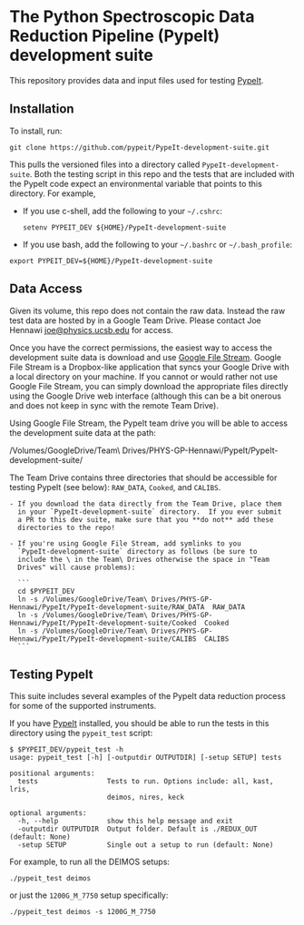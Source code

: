 # The Python Spectroscopic Data Reduction Pipeline (PypeIt) development suite

This repository provides data and input files used for testing
[PypeIt](https://github.com/pypeit/PypeIt).

## Installation

To install, run:

`git clone https://github.com/pypeit/PypeIt-development-suite.git`

This pulls the versioned files into a directory called
`PypeIt-development-suite`.  Both the testing script in this repo and
the tests that are included with the PypeIt code expect an environmental
variable that points to this directory.  For example,

 - If you use c-shell, add the following to your `~/.cshrc`:

   ```
   setenv PYPEIT_DEV ${HOME}/PypeIt-development-suite
   ```

 - If you use bash, add the following to your `~/.bashrc` or
   `~/.bash_profile`:

```
export PYPEIT_DEV=${HOME}/PypeIt-development-suite
```

## Data Access

Given its volume, this repo does not contain the raw data.  Instead the
raw test data are hosted by in a Google Team Drive.  Please contact Joe
Hennawi <joe@physics.ucsb.edu> for access.

Once you have the correct permissions, the easiest way to access the
development suite data is download and use [Google File
Stream](https://support.google.com/drive/answer/7329379?hl=en).  Google
File Stream is a Dropbox-like application that syncs your Google Drive
with a local directory on your machine.  If you cannot or would rather
not use Google File Stream, you can simply download the appropriate
files directly using the Google Drive web interface (although this can
be a bit onerous and does not keep in sync with the remote Team Drive).

Using Google File Stream, the PypeIt team drive you will be able to
access the development suite data at the path: 

/Volumes/GoogleDrive/Team\ Drives/PHYS-GP-Hennawi/PypeIt/PypeIt-development-suite/

The Team Drive contains three directories that should be accessible for
testing PypeIt (see below): `RAW_DATA`, `Cooked`, and `CALIBS`.

    - If you download the data directly from the Team Drive, place them
      in your `PypeIt-development-suite` directory.  If you ever submit
      a PR to this dev suite, make sure that you **do not** add these
      directories to the repo!

    - If you're using Google File Stream, add symlinks to you
      `PypeIt-development-suite` directory as follows (be sure to
      include the \ in the Team\ Drives otherwise the space in "Team
      Drives" will cause problems):

      ```
      cd $PYPEIT_DEV
      ln -s /Volumes/GoogleDrive/Team\ Drives/PHYS-GP-Hennawi/PypeIt/PypeIt-development-suite/RAW_DATA  RAW_DATA
      ln -s /Volumes/GoogleDrive/Team\ Drives/PHYS-GP-Hennawi/PypeIt/PypeIt-development-suite/Cooked  Cooked
      ln -s /Volumes/GoogleDrive/Team\ Drives/PHYS-GP-Hennawi/PypeIt/PypeIt-development-suite/CALIBS  CALIBS
      ```

## Testing PypeIt

This suite includes several examples of the PypeIt data reduction process 
for some of the supported instruments.

If you have [PypeIt](https://github.com/pypeit/PypeIt) installed, you
should be able to run the tests in this directory using the
`pypeit_test` script:

```
$ $PYPEIT_DEV/pypeit_test -h
usage: pypeit_test [-h] [-outputdir OUTPUTDIR] [-setup SETUP] tests

positional arguments:
  tests                 Tests to run. Options include: all, kast, lris,
                        deimos, nires, keck

optional arguments:
  -h, --help            show this help message and exit
  -outputdir OUTPUTDIR  Output folder. Default is ./REDUX_OUT (default: None)
  -setup SETUP          Single out a setup to run (default: None)
```

For example, to run all the DEIMOS setups:

```
./pypeit_test deimos
```

or just the `1200G_M_7750` setup specifically:

```
./pypeit_test deimos -s 1200G_M_7750
```


